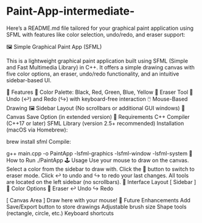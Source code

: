 # Paint-App-intermediate-

Here’s a README.md file tailored for your graphical paint application using SFML with features like color selection, undo/redo, and eraser support:

🖼️ Simple Graphical Paint App (SFML)

This is a lightweight graphical paint application built using SFML (Simple and Fast Multimedia Library) in C++. It offers a simple drawing canvas with five color options, an eraser, undo/redo functionality, and an intuitive sidebar-based UI.

🎯 Features
🎨 Color Palette: Black, Red, Green, Blue, Yellow
🧽 Eraser Tool
🔄 Undo (↩️) and Redo (↪️) with keyboard-free interaction
🖱️ Mouse-Based Drawing
🖼️ Sidebar Layout (No scrollbars or additional GUI windows)
💾 Canvas Save Option (in extended version)
🧰 Requirements
C++ Compiler (C++17 or later)
SFML Library (version 2.5+ recommended)
Installation (macOS via Homebrew):

brew install sfml
Compile:

g++ main.cpp -o PaintApp -lsfml-graphics -lsfml-window -lsfml-system
🚀 How to Run
./PaintApp
🕹️ Usage
Use your mouse to draw on the canvas.
Select a color from the sidebar to draw with.
Click the 🧽 button to switch to eraser mode.
Click ↩️ to undo and ↪️ to redo your last changes.
All tools are located on the left sidebar (no scrollbars).
📸 Interface Layout
[ Sidebar ]
🎨 Color Options
🧽 Eraser
↩️ Undo
↪️ Redo

[ Canvas Area ]
Draw here with your mouse!
📝 Future Enhancements
Add Save/Export button to store drawings
Adjustable brush size
Shape tools (rectangle, circle, etc.)
Keyboard shortcuts
